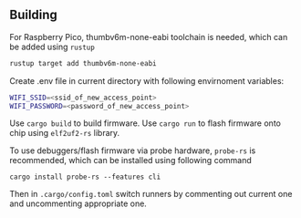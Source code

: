 ## Building

For Raspberry Pico, thumbv6m-none-eabi toolchain is needed, which can be added using `rustup`

```bash
rustup target add thumbv6m-none-eabi
```

Create .env file in current directory with following envirnoment variables:

```bash
WIFI_SSID=<ssid_of_new_access_point>
WIFI_PASSWORD=<password_of_new_access_point>
```

Use `cargo build` to build firmware. Use `cargo run` to flash firmware onto chip using `elf2uf2-rs` library.

To use debuggers/flash firmware via probe hardware, `probe-rs` is recommended, which can be installed using following command

`cargo install probe-rs --features cli`

Then in `.cargo/config.toml` switch runners by commenting out current one and uncommenting appropriate one.